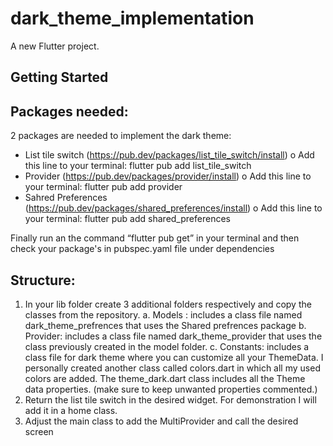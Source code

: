 # dark_theme_implementation

A new Flutter project.

## Getting Started

## Packages needed:
2 packages are needed to implement the dark theme:
-	List tile switch (https://pub.dev/packages/list_tile_switch/install)
  o	Add this line to 	your terminal: flutter pub add list_tile_switch
-	Provider (https://pub.dev/packages/provider/install)
  o	Add this line to your terminal: flutter pub add provider
-	Sahred Preferences (https://pub.dev/packages/shared_preferences/install)
  o	Add this line to your terminal: flutter pub add shared_preferences

Finally run an  the command “flutter pub get” in your terminal and then check your package's in pubspec.yaml file under dependencies

## Structure:
1.	In your lib folder create 3 additional folders respectively and copy the classes from the repository.
  a.	Models : includes a class file named dark_theme_prefrences that uses the Shared prefrences package
  b.	Provider: includes a class file named dark_theme_provider that uses the class previously created in the model folder.
  c.	Constants: includes a class file for dark theme where you can customize all your ThemeData. I personally created another class called colors.dart in which all my used colors are added. The theme_dark.dart class includes all the Theme data properties. (make sure to keep unwanted properties commented.)
2.	Return the list tile switch in the desired widget. For demonstration I will add it in a home class.
3.	Adjust the main class to add the MultiProvider and call the desired screen
